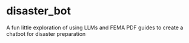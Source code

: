 # disaster_bot
A fun little exploration of using LLMs and FEMA PDF guides to create a chatbot for disaster preparation
